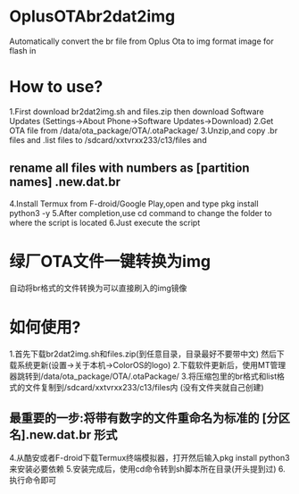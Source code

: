 # OplusOTAbr2dat2img
Automatically convert the br file from Oplus Ota to img format image for flash in
# How to use?
1.First download br2dat2img.sh and files.zip then download Software Updates 
(Settings→About Phone→Software Updates→Download)
2.Get OTA file from /data/ota_package/OTA/.otaPackage/
3.Unzip,and copy .br files and .list files to /sdcard/xxtvrxx233/c13/files and 
## rename all files with numbers as [partition names] .new.dat.br
4.Install Termux from F-droid/Google Play,open and type
pkg install python3 -y
5.After completion,use cd command to change the folder to where the script is located
6.Just execute the script

# 绿厂OTA文件一键转换为img
自动将br格式的文件转换为可以直接刷入的img镜像

# 如何使用?
1.首先下载br2dat2img.sh和files.zip(到任意目录，目录最好不要带中文) 然后下载系统更新(设置→关于本机→ColorOS的logo)
2.下载软件更新后，使用MT管理器跳转到/data/ota_package/OTA/.otaPackage/
3.将压缩包里的br格式和list格式的文件复制到/sdcard/xxtvrxx233/c13/files内
(没有文件夹就自己创建)
## 最重要的一步:将带有数字的文件重命名为标准的 [分区名].new.dat.br 形式
4.从酷安或者F-droid下载Termux终端模拟器，打开然后输入pkg install python3来安装必要依赖
5.安装完成后，使用cd命令转到sh脚本所在目录(开头提到过)
6.执行命令即可
